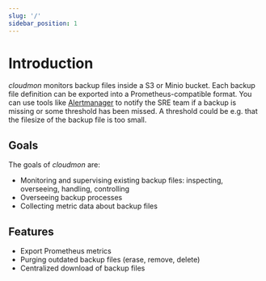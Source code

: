 ```yaml
---
slug: '/'
sidebar_position: 1
---
```


# Introduction

*cloudmon* monitors backup files inside a S3 or Minio bucket.
Each backup file definition can be exported into a Prometheus-compatible format. You can use tools like [Alertmanager](https://prometheus.io/docs/alerting/latest/alertmanager/) to notify the SRE team if a backup is missing or some threshold has been missed. A threshold could be e.g. that the filesize of the backup file is too small.

## Goals
The goals of *cloudmon* are:

- Monitoring and supervising existing backup files: inspecting, overseeing, handling, controlling
- Overseeing backup processes
- Collecting metric data about backup files

## Features
- Export Prometheus metrics
- Purging outdated backup files (erase, remove, delete)
- Centralized download of backup files